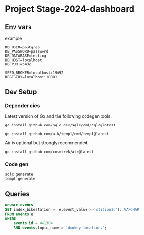 # Project Stage-2024-dashboard

## Env vars

example

```env
DB_USER=postgres
DB_PASSWORD=password
DB_DATABASE=testing
DB_HOST=localhost
DB_PORT=5432

SEED_BROKER=localhost:19092
REGISTRY=localhost:18081
```

## Dev Setup

### Dependencies

Latest version of Go and the following codegen tools.

```sh
go install github.com/sqlc-dev/sqlc/cmd/sqlc@latest
```

```sh
go install github.com/a-h/templ/cmd/templ@latest
```

Air is optional but strongly recommended.

```sh
go install github.com/cosmtrek/air@latest
```

### Code gen

```sh
sqlc generate
templ generate
```

## Queries

```sql
UPDATE events
SET index_bikestation = (e.event_value->>'stationId')::VARCHAR
FROM events e
WHERE
    events.id = 441304
    AND events.topic_name = 'donkey-locations';
```
